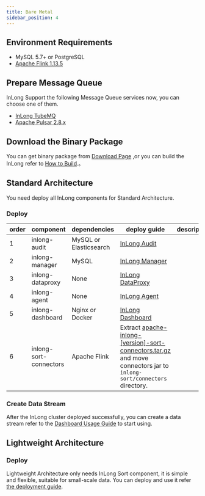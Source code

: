 ```yaml
---
title: Bare Metal
sidebar_position: 4
---
```


## Environment Requirements
- MySQL 5.7+ or PostgreSQL
- [Apache Flink 1.13.5](https://nightlies.apache.org/flink/flink-docs-release-1.13/docs/deployment/overview/)

## Prepare Message Queue
InLong Support the following Message Queue services now, you can choose one of them.
- [InLong TubeMQ](modules/tubemq/quick_start.md)
- [Apache Pulsar 2.8.x](https://pulsar.apache.org/docs/en/2.8.1/standalone/)

## Download the Binary Package
You can get binary package from [Download Page](https://inlong.apache.org/download) ,or you can build the InLong refer to [How to Build](quick_start/how_to_build.md).。

## Standard Architecture
You need deploy all InLong components for Standard Architecture.

### Deploy
| order | component              | dependencies           | deploy guide                                                                                                                                                 | description |
|-------|------------------------|------------------------|--------------------------------------------------------------------------------------------------------------------------------------------------------------|-------------|
| 1     | inlong-audit           | MySQL or Elasticsearch | [InLong Audit](modules/audit/quick_start.md)                                                                                                                 |             |
| 2     | inlong-manager         | MySQL                  | [InLong Manager](modules/manager/quick_start.md)                                                                                                             |             |
| 3     | inlong-dataproxy       | None                   | [InLong DataProxy](modules/dataproxy/quick_start.md)                                                                                                         |             |
| 4     | inlong-agent           | None                   | [InLong Agent](modules/agent/quick_start.md)                                                                                                                 |             |
| 5     | inlong-dashboard       | Nginx or Docker        | [InLong Dashboard](modules/dashboard/quick_start.md)                                                                                                         |             |
| 6     | inlong-sort-connectors | Apache Flink           | Extract [apache-inlong-[version]-sort-connectors.tar.gz](https://inlong.apache.org/download/) and move connectors jar to `inlong-sort/connectors` directory. |             |

### Create Data Stream
After the InLong cluster deployed successfully, you can create a data stream refer to the [Dashboard Usage Guide](user_guide/dashboard_usage.md) to start using.

## Lightweight Architecture
### Deploy
Lightweight Architecture only needs InLong Sort component, it is simple and flexible, suitable for small-scale data.
You can deploy and use it refer [the deployment guide](modules/sort/quick_start.md).